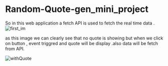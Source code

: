 # Random-Quote-gen_mini_project
So in this web application a fetch API is used to fetch the real time data .
![first_im](https://user-images.githubusercontent.com/48233777/233948733-0987045d-c821-4d2e-a59f-8125ac460e83.png)

as this image we can clearly see that no quote is showing but when we click on button , event triggred and quote will 
be display .also data will be fetch from API.

![withQuote](https://user-images.githubusercontent.com/48233777/233949012-ba8b7c6f-895f-47d3-8020-b93a8d542e9c.png)
